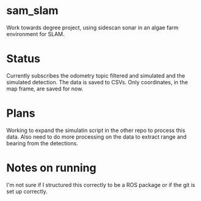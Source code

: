 # sam_slam
Work towards degree project, using sidescan sonar in an algae farm environment for SLAM.

# Status
Currently subscribes the odometry topic filtered and simulated and the simulated detection.
The data is saved to CSVs. Only coordinates, in the map frame, are saved for now. 

# Plans
Working to expand the simulatin script in the other repo to process this data. Also need to do more processing on the
data to extract range and bearing from the detections.

# Notes on running
I'm not sure if I structured this correctly to be a ROS package or if the git is set up correctly. 
